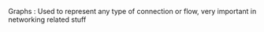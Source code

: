 Graphs : Used to represent any type of connection or flow, very important in
networking related stuff
